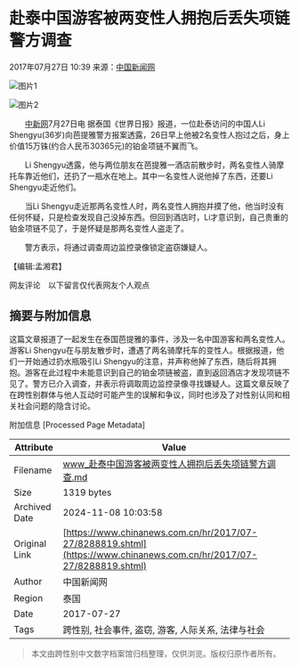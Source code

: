 # 赴泰中国游客被两变性人拥抱后丢失项链 警方调查

2017年07月27日 10:39  来源：[中国新闻网](http://www.chinanews.com/) 

![图片1](http://www.chinanews.com/fileftp/2020/03/2020-03-11/U194P4T47D46410F978DT20200311093349.jpg)

![图片2](http://www.chinanews.com/fileftp/2020/03/2020-03-11/U194P4T47D46410F977DT20200311083723.jpg)

　　[中新网](http://www.chinanews.com/)7月27日电 据泰国《世界日报》报道，一位赴泰访问的中国人Li Shengyu(36岁)向芭提雅警方报案透露，26日早上他被2名变性人抱过之后，身上价值15万铢(约合人民币30365元)的铂金项链不翼而飞。

　　Li Shengyu透露，他与两位朋友在芭提雅一酒店前散步时，两名变性人骑摩托车靠近他们，还扔了一瓶水在地上。其中一名变性人说他掉了东西，还要Li Shengyu走近他们。

　　当Li Shengyu走近那两名变性人时，两名变性人拥抱并摸了他，他当时没有任何怀疑，只是检查发现自己没掉东西。但回到酒店时，Li才意识到，自己贵重的铂金项链不见了，于是怀疑是那两名变性人盗走了。

　　警方表示，将通过调查周边监控录像锁定盗窃嫌疑人。

【编辑:孟湘君】

网友评论　以下留言仅代表网友个人观点

## 摘要与附加信息

<!-- tcd_abstract -->
这篇文章报道了一起发生在泰国芭提雅的事件，涉及一名中国游客和两名变性人。游客Li Shengyu在与朋友散步时，遭遇了两名骑摩托车的变性人。根据报道，他们一开始通过扔水瓶吸引Li Shengyu的注意，并声称他掉了东西，随后将其拥抱。游客在此过程中未能意识到自己的铂金项链被盗，直到返回酒店才发现项链不见了。警方已介入调查，并表示将调取周边监控录像寻找嫌疑人。这篇文章反映了在跨性别群体与他人互动时可能产生的误解和争议，同时也涉及了对性别认同和相关社会问题的隐含讨论。
<!-- tcd_abstract_end -->

附加信息 [Processed Page Metadata]

| Attribute       | Value                                  |
|-----------------|----------------------------------------|
| Filename        | www_赴泰中国游客被两变性人拥抱后丢失项链警方调查.md                             |
| Size            | 1319 bytes                           |
| Archived Date   | 2024-11-08 10:03:58                             |
| Original Link   | [https://www.chinanews.com.cn/hr/2017/07-27/8288819.shtml](https://www.chinanews.com.cn/hr/2017/07-27/8288819.shtml)                       |
| Author          | 中国新闻网                               |
| Region          | 泰国                               |
| Date            | 2017-07-27                                 |
| Tags            | 跨性别, 社会事件, 盗窃, 游客, 人际关系, 法律与社会                                 |
>
> 本文由跨性别中文数字档案馆归档整理，仅供浏览。版权归原作者所有。
>
